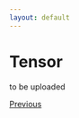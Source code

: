 ```yaml
---
layout: default
---
```


# Tensor

to be uploaded

<div class="pagination">
  <a href="{{ '/Phys/MP/G/group.html' | relative_url }}" class="prev-button">Previous</a>
</div>